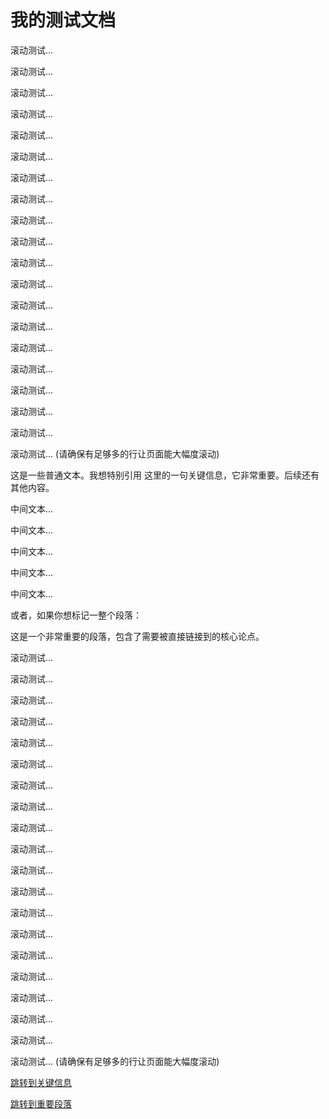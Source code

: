 # 我的测试文档

滚动测试...

滚动测试...

滚动测试...

滚动测试...

滚动测试...

滚动测试...

滚动测试...

滚动测试...

滚动测试...

滚动测试...

滚动测试...

滚动测试...

滚动测试...

滚动测试...

滚动测试...

滚动测试...

滚动测试...

滚动测试...

滚动测试...

滚动测试... (请确保有足够多的行让页面能大幅度滚动)

这是一些普通文本。我想特别引用 <span id="critical-point">这里的一句关键信息</span>，它非常重要。后续还有其他内容。

中间文本...

中间文本...

中间文本...

中间文本...

中间文本...

或者，如果你想标记一整个段落：
<p id="important-paragraph">这是一个非常重要的段落，包含了需要被直接链接到的核心论点。</p>

滚动测试...

滚动测试...

滚动测试...

滚动测试...

滚动测试...

滚动测试...

滚动测试...

滚动测试...

滚动测试...

滚动测试...

滚动测试...

滚动测试...

滚动测试...

滚动测试...

滚动测试...

滚动测试...

滚动测试...

滚动测试...

滚动测试...

滚动测试... (请确保有足够多的行让页面能大幅度滚动)

[跳转到关键信息](#critical-point)

[跳转到重要段落](#important-paragraph)